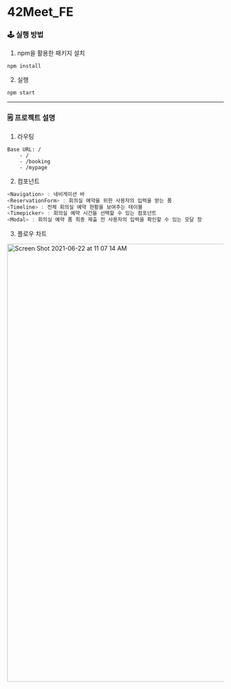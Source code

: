 # 42Meet_FE

### 🕹 실행 방법

1. npm을 활용한 패키지 설치
```shell
npm install
```
2. 실행
```shell
npm start
```

---

### 🗒 프로젝트 설명
1. 라우팅
```
Base URL: /
	- /
	- /booking
	- /mypage
```
2. 컴포넌트
```javascript
<Navigation> : 네비게이션 바
<ReservationForm> : 회의실 예약을 위한 사용자의 입력을 받는 폼
<Timeline> : 전체 회의실 예약 현황을 보여주는 테이블
<Timepicker> : 회의실 예약 시간을 선택할 수 있는 컴포넌트
<Modal> : 회의실 예약 폼 최종 제출 전 사용자의 입력을 확인할 수 있는 모달 창
```
3. 플로우 차트
<img width="1018" alt="Screen Shot 2021-06-22 at 11 07 14 AM" src="https://user-images.githubusercontent.com/19147277/122851625-41358800-d34a-11eb-85b9-f404cdfb8224.png">
